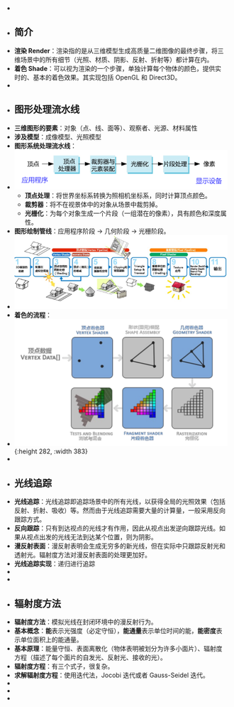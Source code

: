 -
- ## 简介
- **渲染 Render**：渲染指的是从三维模型生成高质量二维图像的最终步骤，将三维场景中的所有细节（光照、材质、阴影、反射、折射等）都计算在内。
- **着色 Shade**：可以视为渲染的一个步骤，单独计算每个物体的颜色，提供实时的、基本的着色效果。其实现包括 OpenGL 和 Direct3D。
-
- ## 图形处理流水线
- **三维图形的要素**：对象（点、线、面等）、观察者、光源、材料属性
- **涉及模型**：成像模型、光照模型
- **图形系统处理流水线**：
- ![image.png](../assets/image_1734932203274_0.png)
	- **顶点处理**：将世界坐标系转换为照相机坐标系，同时计算顶点颜色。
	- **裁剪器**：将不在视景体中的对象从场景中裁剪掉。
	- **光栅化**：为每个对象生成一个片段（一组潜在的像素），具有颜色和深度属性。
- **图形绘制管线**：应用程序阶段 -> 几何阶段 -> 光栅阶段。
- ![image.png](../assets/image_1734932648019_0.png)
- **着色的流程**：
- ![image.png](../assets/image_1734932791728_0.png){:height 282, :width 383}
-
- ## 光线追踪
- **光线追踪**：光线追踪即追踪场景中的所有光线，以获得全局的光照效果（包括反射、折射、吸收）等。然而由于光线追踪需要大量的计算量，一般采用反向跟踪方式。
- **反向跟踪**：只有到达视点的光线才有作用，因此从视点出发逆向跟踪光线。如果从视点出发的光线无法到达某个位置，则为阴影。
- **漫反射表面**：漫反射表明会生成无穷多的新光线，但在实际中只跟踪反射光和透射光。辐射度方法对漫反射表面的处理更加好。
- **光线追踪实现**：递归进行追踪
-
-
- ## 辐射度方法
- **辐射度方法**：模拟光线在封闭环境中的漫反射行为。
- **基本概念**：**能**表示光强度（必定守恒），**能通量**表示单位时间的能，**能密度**表示单位面积上的能通量。
- **基本原理**：能量守恒、表面离散化（物体表明被划分为许多小面片）、辐射度方程（描述了每个面片的自发光、反射光、接收的光）。
- **辐射度方程**：有三个式子，很复杂。
- **求解辐射度方程**：使用迭代法，Jocobi 迭代或者 Gauss-Seidel 迭代。
-
-
-